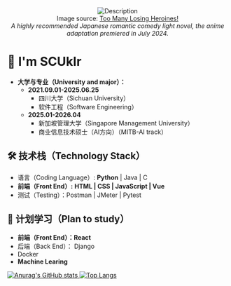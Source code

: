 <div align="center">   
  <img src="https://th.bing.com/th/id/OIP.tg7tqjoYDzPZX4iavArcBgHaKk?w=184&h=262&c=7&r=0&o=5&dpr=1.7&pid=1.7" alt="Description" />
<br>Image source: <a href="https://en.wikipedia.org/wiki/Too_Many_Losing_Heroines!">Too Many Losing Heroines!</a><br>
<em>A highly recommended Japanese romantic comedy light novel, the anime adaptation premiered in July 2024.</em>
</div>

# 👋 I'm SCUklr

- **大学与专业（University and major）：**
  - **2021.09.01-2025.06.25**
    - 四川大学（Sichuan University）
    - 软件工程（Software Engineering）
  - **2025.01-2026.04**
    - 新加坡管理大学（Singapore Management University）
    - 商业信息技术硕士（AI方向）（MITB-AI track）


## 🛠 技术栈（Technology Stack）
- 语言（Coding Language）: **Python** | Java | C 
- **前端（Front End）:** **HTML | CSS | JavaScript | Vue**
- 测试（Testing）：Postman | JMeter | Pytest

## 🌱 计划学习（Plan to study）
- **前端（Front End）：React**
- 后端（Back End）： Django
- Docker
- **Machine Learing**



<div>
    <a href="https://github.com/anuraghazra/github-readme-stats">
       <img src="https://github-readme-stats.vercel.app/api?username=SCUklr" alt="Anurag's GitHub stats" /> 
    </a>
    <a href="https://github.com/anuraghazra/github-readme-stats">
    <img src="https://github-readme-stats.vercel.app/api/top-langs/?username=SCUklr" alt="Top Langs" />
  </a>
</div>

